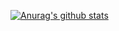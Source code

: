 [![Anurag's github stats](https://github-readme-stats.vercel.app/api?username=caofanCPU)](https://github.com/anuraghazra/github-readme-stats)
